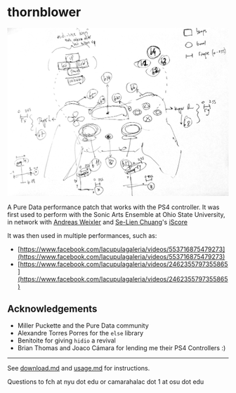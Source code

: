 # thornblower

![ps4-guide](https://raw.githubusercontent.com/fdch/thornblower/master/img/ps4-guide.jpg)

A Pure Data performance patch that works with the PS4 controller. It was first used to perform with the Sonic Arts Ensemble at Ohio State University, in network with [Andreas Weixler](http://avant.mur.at/) and [Se-Lien Chuang](http://avant.mur.at/chuang/index.html)'s [iScore](http://avant.mur.at/research/iScore/index.html)

It was then used in multiple performances, such as:

- [https://www.facebook.com/lacupulagaleria/videos/553716875479273](https://www.facebook.com/lacupulagaleria/videos/553716875479273)
- [https://www.facebook.com/lacupulagaleria/videos/2462355797355865](https://www.facebook.com/lacupulagaleria/videos/2462355797355865)

## Acknowledgements

- Miller Puckette and the Pure Data community
- Alexandre Torres Porres for the `else` library
- Benitoite for giving `hidio` a revival
- Brian Thomas and Joaco Cámara for lending me their PS4 Controllers :)

---

See [download.md](download.md) and [usage.md](usage.md) for instructions.

Questions to fch at nyu dot edu or camarahalac dot 1 at osu dot edu

